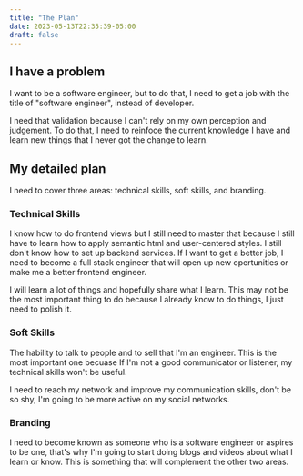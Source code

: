 ```yaml
---
title: "The Plan"
date: 2023-05-13T22:35:39-05:00
draft: false
---
```


## I have a problem

I want to be a software engineer, but to do that, I need to get a job
with the title of "software engineer", instead of developer.

I need that validation because I can't rely on my own perception and judgement.
To do that, I need to reinfoce the current knowledge I have and learn new things
that I never got the change to learn.

## My detailed plan

I need to cover three areas: technical skills, soft skills, and branding.

### Technical Skills

I know how to do frontend views but I still need to master that because I still have to
learn how to apply semantic html and user-centered styles. I still don't know how to
set up backend services. If I want to get a better job, I need to become a full stack
engineer that will open up new opertunities or make me a better frontend engineer.

I will learn a lot of things and hopefully share what I learn. This may not be the most 
important thing to do because I already know to do things, I just need to polish it.

### Soft Skills

The hability to talk to people and to sell that I'm an engineer. This is the most important one
becuase If I'm not a good communicator or listener, my technical skills won't be useful.

I need to reach my network and improve my communication skills, don't be so shy, I'm going to
be more active on my social networks.

### Branding

I need to become known as someone who is a software engineer or aspires to be one, that's why
I'm going to start doing blogs and videos about what I learn or know. This is something that will
complement the other two areas.

